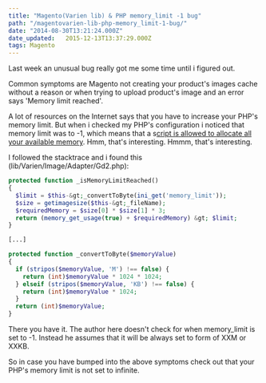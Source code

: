 ```yaml
---
title: "Magento(Varien lib) & PHP memory_limit -1 bug"
path: "/magentovarien-lib-php-memory_limit-1-bug/"
date: "2014-08-30T13:21:24.000Z"
date_updated:   2015-12-13T13:37:29.000Z
tags: Magento
---
```


Last week an unusual bug really got me some time until i figured out.

Common symptoms are Magento not creating your product's images cache without a reason or when trying to upload product's image and an error says 'Memory limit reached'.

A lot of resources on the Internet says that you have to increase your PHP's memory limit. But when i checked my PHP's configuration i noticed that memory limit was to -1, which means that a s<a title="PHP Docs : Memory Limit" href="http://php.net/manual/en/ini.core.php#ini.memory-limit" target="_blank">cript is allowed to allocate all your available memory</a>. Hmm, that's interesting. Hmmm, that's interesting.

I followed the stacktrace and i found this (lib/Varien/Image/Adapter/Gd2.php):


```php
protected function _isMemoryLimitReached()
{
  $limit = $this-&gt;_convertToByte(ini_get('memory_limit'));
  $size = getimagesize($this-&gt;_fileName);
  $requiredMemory = $size[0] * $size[1] * 3;
  return (memory_get_usage(true) + $requiredMemory) &gt; $limit;
}

[...]

protected function _convertToByte($memoryValue)
{
  if (stripos($memoryValue, 'M') !== false) {
    return (int)$memoryValue * 1024 * 1024;
  } elseif (stripos($memoryValue, 'KB') !== false) {
    return (int)$memoryValue * 1024;
  }
  return (int)$memoryValue;
}
```


There you have it. The author here doesn't check for when memory_limit is set to -1. Instead he assumes that it will be always set to form of XXM or XXKB.

So in case you have bumped into the above symptoms check out that your PHP's memory limit is not set to infinite.
